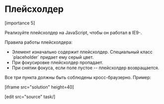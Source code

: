 # Плейсхолдер

[importance 5]

Реализуйте плейсхолдер на JavaScript, чтобы он работал в IE9-.

Правила работы плейсхолдера:
<ul>
<li>Элемент изначально содержит плейсхолдер. Специальный класс `placeholder` придает ему серый цвет.</li>
<li>При фокусировке плейсхолдер пропадает.</li>
<li>При снятии фокуса, если поле пустое -- плейсхолдер возвращается.</li>
</ul>

Все три пункта должны быть соблюдены кросс-браузерно. Пример:

[iframe src="solution" height=40]

[edit src="source" task/]
